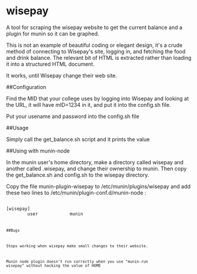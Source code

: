 # wisepay

A tool for scraping the wisepay website to get the current balance and
a plugin for munin so it can be graphed.

This is not an example of beautiful coding or elegant design, it's a crude
method of connecting to Wisepay's site, logging in, and fetching the
food and drink balance. The relevant bit of HTML is extracted rather
than loading it into a structured HTML document.

It works, until Wisepay change their web site.


##Configuration

Find the MID that your college uses by logging into Wisepay and looking
at the URL, it will have mID=1234 in it, and put it into the config.sh
file.

Put your usename and password into the config.sh file


##Usage

Simply call the get_balance.sh script and it prints the value


##Using with munin-node

In the munin user's home directory, make a directory called wisepay and
another called .wisepay, and change their ownership to munin. Then copy
the get_balance.sh and config.sh to the wisepay directory.

Copy the file munin-plugin-wisepay to /etc/munin/plugins/wisepay and
add these two lines to /etc/munin/plugin-conf.d/munin-node :

<code>
[wisepay]
        user            munin
<code>


##Bugs

Stops working when wisepay make small changes to their website.

Munin node plugin doesn't run correctly when you use "munin-run wisepay" without hacking the value of HOME
